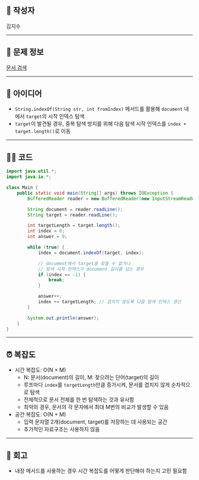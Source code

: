 ## 👤 작성자
김지수

---

## 🧩 문제 정보
<!-- [문제 제목](문제 링크) 형식으로 작성하세요 -->
[문서 검색](https://www.acmicpc.net/problem/1543)

---

## 💭 아이디어
- `String.indexOf(String str, int fromIndex)` 메서드를 활용해 `document` 내에서 `target`의 시작 인덱스 탐색
- `target`이 발견될 경우, 중복 탐색 방지를 위해 다음 탐색 시작 인덱스를 `index + target.length()`로 이동

---

## 🧑‍💻 코드
<!-- 작성한 코드를 백틱으로 감싸 넣어주세요 --> 
```java
import java.util.*;
import java.io.*;

class Main {
    public static void main(String[] args) throws IOException {
        BufferedReader reader = new BufferedReader(new InputStreamReader(System.in));

        String document = reader.readLine();
        String target = reader.readLine();

        int targetLength = target.length();
        int index = 0;
        int answer = 0;

        while (true) {
            index = document.indexOf(target, index);

            // document에서 target을 찾을 수 없거나
            // 탐색 시작 인덱스가 document 길이를 넘는 경우
            if (index == -1) {
                break;
            }

            answer++;
            index += targetLength; // 겹치지 않도록 다음 탐색 인덱스 갱신
        }

        System.out.println(answer);
    }
}
```

---

## ⏰ 복잡도
- 시간 복잡도: O(N × M)
  - N: 문서(document)의 길이, M: 찾으려는 단어(target)의 길이
  - 루프마다 `index`를 `targetLength`만큼 증가시켜, 문서를 겹치지 않게 순차적으로 탐색
  - 전체적으로 문서 전체를 한 번 탐색하는 것과 유사함
  - 최악의 경우, 문서의 각 문자에서 최대 M번의 비교가 발생할 수 있음
- 공간 복잡도: O(N + M)
  - 입력 문자열 2개(document, target)를 저장하는 데 사용되는 공간
  - 추가적인 자료구조는 사용하지 않음

---

## 📝 회고
- 내장 메서드를 사용하는 경우 시간 복잡도를 어떻게 판단해야 하는지 고민 필요함